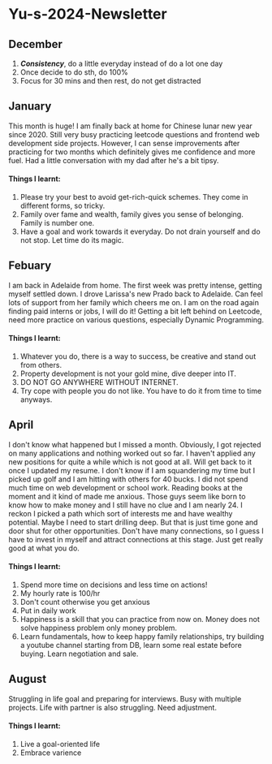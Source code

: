 # Yu-s-2024-Newsletter

## December
1. ***Consistency***, do a little everyday instead of do a lot one day
2. Once decide to do sth, do 100%
3. Focus for 30 mins and then rest, do not get distracted

## January
This month is huge! I am finally back at home for Chinese lunar new year since 2020. Still very busy practicing leetcode questions 
and frontend web development side projects. However, I can sense improvements after practicing for two months which definitely gives me confidence and more fuel. 
Had a little conversation with my dad after he's a bit tipsy. 

#### Things I learnt:
1. Please try your best to avoid get-rich-quick schemes. They come in different forms, so tricky.
2. Family over fame and wealth, family gives you sense of belonging. Family is number one.
3. Have a goal and work towards it everyday. Do not drain yourself and do not stop. Let time do its magic.

## Febuary
I am back in Adelaide from home. The first week was pretty intense, getting myself settled down. I drove Larissa's new Prado back to Adelaide.
Can feel lots of support from her family which cheers me on. I am on the road again finding paid interns or jobs, I will do it! Getting a bit left behind on 
Leetcode, need more practice on various questions, especially Dynamic Programming.

#### Things I learnt:
1. Whatever you do, there is a way to success, be creative and stand out from others.
2. Property development is not your gold mine, dive deeper into IT.
3. DO NOT GO ANYWHERE WITHOUT INTERNET.
4. Try cope with people you do not like. You have to do it from time to time anyways.

## April
I don't know what happened but I missed a month. Obviously, I got rejected on many applications and nothing worked out so far. I haven't applied any new positions for quite a while which is not good at all. Will get back to it once I updated my resume. I don't know if I am squandering my time but I picked up golf and I am hitting with others for 40 bucks. I did not spend much time on web development or school work. Reading books at the moment and it kind of made me anxious. Those guys seem like born to know how to make money and I still have no clue and I am nearly 24. I reckon I picked a path which sort of interests me and have wealthy potential. Maybe I need to start drilling deep. But that is just time gone and door shut for other opportunities. Don't have many connections, so I guess I have to invest in myself and attract connections at this stage. Just get really good at what you do.

#### Things I learnt:
1. Spend more time on decisions and less time on actions!
2. My hourly rate is 100/hr
3. Don't count otherwise you get anxious
4. Put in daily work
5. Happiness is a skill that you can practice from now on. Money does not solve happiness problem only money problem.
6. Learn fundamentals, how to keep happy family relationships, try building a youtube channel starting from DB, learn some real estate before buying. Learn negotiation and sale.


## August
Struggling in life goal and preparing for interviews. Busy with multiple projects. Life with partner is also struggling. Need adjustment.

#### Things I learnt:
1. Live a goal-oriented life
2. Embrace varience
